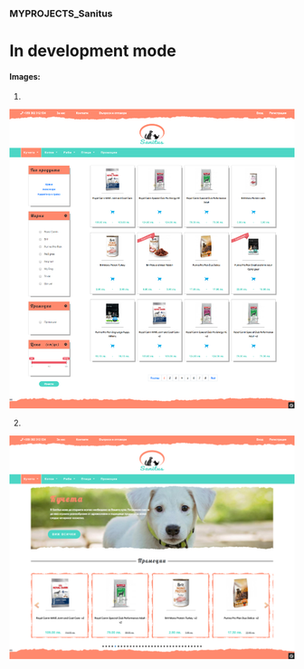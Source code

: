### MYPROJECTS_Sanitus
# In development mode




#### Images:
1. 
![Screenshot](main-category-page.png)


2. 
![Screenshot](main-category-products-page.png)
